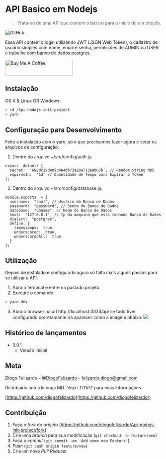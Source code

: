 
# API Basico em Nodejs
> Trata-se de uma API que contem o basico para o inicio de um projeto.

![GitHub](https://img.shields.io/github/license/diogofelizardo/Admin-react-init-project)

Essa API contem o login utilizando JWT (JSON Web Token), o cadastro de usuário simples com nome, email e senha, permissões de ADMIN ou USER e trabalha com banco de dados postgres.

<a href="https://www.buymeacoffee.com/ucGBgdf" target="_blank"><img src="https://cdn.buymeacoffee.com/buttons/arial-violet.png" alt="Buy Me A Coffee" style="height: 51px !important;width: 217px !important;" ></a>

## Instalação

OS X & Linux OR Windows:

```sh
> cd /Api-nodejs-init-project
> yarn
```

## Configuração para Desenvolvimento

Feito a instalação com o yarn, só o que precisamos fazer agora é setar os arquivos de configuração:

 1. Dentro do arquivo ~/src/config/auth.js.
```nodejs
export  default {
  secret:  '698dc19d489c4e4db73e28a713eab07b', // Random String MD5
  expiresIn:  '1d' // Quantidade de Tempo para Expirar o Token
};
```
 2. Dentro do arquivo ~/src/config/database.js.

```nodejs
module.exports  = {
  username:  "root", // Usuário do Banco de Dados
  password:  "password", // Senha do Banco de Dados
  database:  "dbname", // Nome do Banco de Dados
  host:  "127.0.0.1", // Ip da maquina que esta rodando Banco de Dados
  dialect:  "postgres",
  define: {
    timestamps:  true,
    underscored:  true,
    underscoredAll:  true
  }
};
```
## Utilização
Depois de instalado e configurado agora só falta mais alguns passos para se utilizar a API.

 1. Abra o terminal e entre na pastado projeto
 2. Execute o comando
```sh
> yarn dev
```
 3. Abra o browser na url http://localhost:3333/api se tudo tiver configurado corretamente irá aparecer como a imagem abaixo: 
 ![](./header.png)

## Histórico de lançamentos
* 0.0.1
    * Versão inicial

## Meta

Diogo Felizardo – [@DiogoFelizardo](https://twitter.com/...) – felizardo.diogo@gmail.com

Distribuído sob a licença MIT. Veja `LICENSE` para mais informações.

[https://github.com/diogofelizardo](https://github.com/diogofelizardo/)

## Contribuição

1. Faça o _fork_ do projeto (<https://github.com/diogofelizardo/Api-nodejs-init-project/fork>)
2. Crie uma _branch_ para sua modificação (`git checkout -b feature/new`)
3. Faça o _commit_ (`git commit -am 'Add some new Feature'`)
4. _Push_ (`git push origin feature/new`)
5. Crie um novo _Pull Request_
